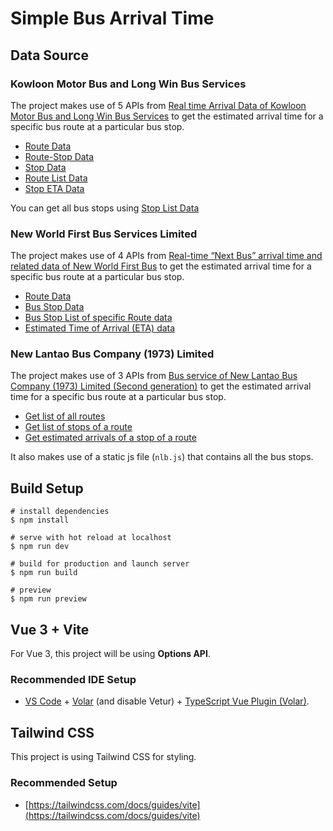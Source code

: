 # Simple Bus Arrival Time

## Data Source

### Kowloon Motor Bus and Long Win Bus Services

The project makes use of 5 APIs from [Real time Arrival Data of Kowloon Motor Bus and Long Win Bus Services](https://data.gov.hk/en-data/dataset/hk-td-tis_21-etakmb) to get the estimated arrival time for a specific bus route at a particular bus stop.

- [Route Data](https://data.gov.hk/en-data/dataset/hk-td-tis_21-etakmb/resource/fd54acc3-4474-4620-8ff9-51c35cbe1c5f)
- [Route-Stop Data](https://data.gov.hk/en-data/dataset/hk-td-tis_21-etakmb/resource/9fc22f3a-5eae-4df8-9346-ba3e32a4f90d)
- [Stop Data](https://data.gov.hk/en-data/dataset/hk-td-tis_21-etakmb/resource/8f60fda1-5720-4dbc-a41f-fa1e20b9b35e)
- [Route List Data](https://data.gov.hk/en-data/dataset/hk-td-tis_21-etakmb/resource/af2002f2-53f1-431d-bdc0-0e28db689c08)
- [Stop ETA Data](https://data.gov.hk/en-data/dataset/hk-td-tis_21-etakmb/resource/16c76add-adca-4ec3-99c2-c22d1d593372)

You can get all bus stops using [Stop List Data](https://data.etabus.gov.hk/v1/transport/kmb/stop)

### New World First Bus Services Limited

The project makes use of 4 APIs from [Real-time “Next Bus” arrival time and related data of New World First Bus](https://data.gov.hk/en-data/dataset/nwfb-eta-transport-realtime-eta) to get the estimated arrival time for a specific bus route at a particular bus stop.

- [Route Data](https://data.gov.hk/en-data/dataset/nwfb-eta-transport-realtime-eta/resource/725c61fa-d725-4fb5-baa2-c2a4459282c1)
- [Bus Stop Data](https://data.gov.hk/en-data/dataset/nwfb-eta-transport-realtime-eta/resource/92e61ae6-ade4-4118-acd1-820e4f0a521a)
- [Bus Stop List of specific Route data](https://data.gov.hk/en-data/dataset/nwfb-eta-transport-realtime-eta/resource/21510ce2-85de-4c97-b3be-9b8a7a5e3c0c)
- [Estimated Time of Arrival (ETA) data](https://data.gov.hk/en-data/dataset/nwfb-eta-transport-realtime-eta/resource/71a9f9ff-32ce-4e0d-a764-98460d8fabb5)

### New Lantao Bus Company (1973) Limited

The project makes use of 3 APIs from [Bus service of New Lantao Bus Company (1973) Limited (Second generation)](https://data.gov.hk/en-data/dataset/nlb-bus-nlb-bus-service-v2
) to get the estimated arrival time for a specific bus route at a particular bus stop.

- [Get list of all routes](https://www.nlb.com.hk/datagovhk/BusServiceOpenAPIDocumentation2.0.pdf)
- [Get list of stops of a route](https://www.nlb.com.hk/datagovhk/BusServiceOpenAPIDocumentation2.0.pdf)
- [Get estimated arrivals of a stop of a route](https://www.nlb.com.hk/datagovhk/BusServiceOpenAPIDocumentation2.0.pdf)

It also makes use of a static js file (`nlb.js`) that contains all the bus stops.

## Build Setup

```shell
# install dependencies
$ npm install

# serve with hot reload at localhost
$ npm run dev

# build for production and launch server
$ npm run build

# preview
$ npm run preview
```

## Vue 3 + Vite

For Vue 3, this project will be using **Options API**.

### Recommended IDE Setup

- [VS Code](https://code.visualstudio.com/) + [Volar](https://marketplace.visualstudio.com/items?itemName=Vue.volar) (and disable Vetur) + [TypeScript Vue Plugin (Volar)](https://marketplace.visualstudio.com/items?itemName=Vue.vscode-typescript-vue-plugin).

## Tailwind CSS

This project is using Tailwind CSS for styling.

### Recommended Setup

- [https://tailwindcss.com/docs/guides/vite](https://tailwindcss.com/docs/guides/vite)
